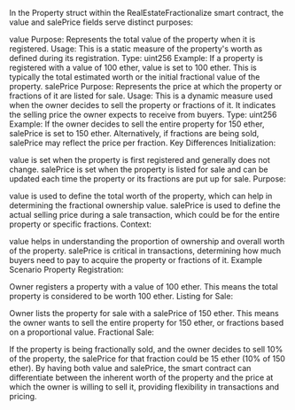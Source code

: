 In the Property struct within the RealEstateFractionalize smart contract, the value and salePrice fields serve distinct purposes:

value
Purpose: Represents the total value of the property when it is registered.
Usage: This is a static measure of the property's worth as defined during its registration.
Type: uint256
Example: If a property is registered with a value of 100 ether, value is set to 100 ether. This is typically the total estimated worth or the initial fractional value of the property.
salePrice
Purpose: Represents the price at which the property or fractions of it are listed for sale.
Usage: This is a dynamic measure used when the owner decides to sell the property or fractions of it. It indicates the selling price the owner expects to receive from buyers.
Type: uint256
Example: If the owner decides to sell the entire property for 150 ether, salePrice is set to 150 ether. Alternatively, if fractions are being sold, salePrice may reflect the price per fraction.
Key Differences
Initialization:

value is set when the property is first registered and generally does not change.
salePrice is set when the property is listed for sale and can be updated each time the property or its fractions are put up for sale.
Purpose:

value is used to define the total worth of the property, which can help in determining the fractional ownership value.
salePrice is used to define the actual selling price during a sale transaction, which could be for the entire property or specific fractions.
Context:

value helps in understanding the proportion of ownership and overall worth of the property.
salePrice is critical in transactions, determining how much buyers need to pay to acquire the property or fractions of it.
Example Scenario
Property Registration:

Owner registers a property with a value of 100 ether.
This means the total property is considered to be worth 100 ether.
Listing for Sale:

Owner lists the property for sale with a salePrice of 150 ether.
This means the owner wants to sell the entire property for 150 ether, or fractions based on a proportional value.
Fractional Sale:

If the property is being fractionally sold, and the owner decides to sell 10% of the property, the salePrice for that fraction could be 15 ether (10% of 150 ether).
By having both value and salePrice, the smart contract can differentiate between the inherent worth of the property and the price at which the owner is willing to sell it, providing flexibility in transactions and pricing.